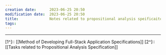 ```yaml
---
creation date:		2023-06-25 20:50
modification date:	2023-06-25 20:50
title: 				Notes related to propositional analysis speificaiton
tags:               
---
```




---
[1^]:: [[Method of Developing Full-Stack Application Specifications]]
[2^]:: [[Tasks related to Propositional Analysis Specification]]